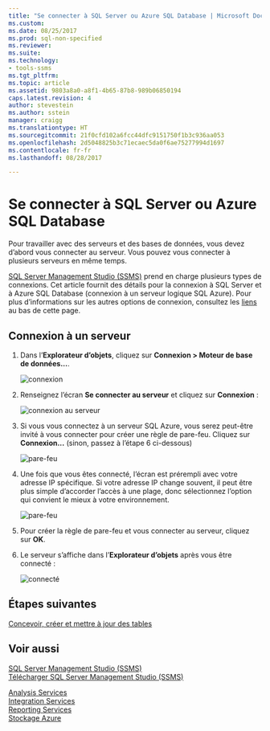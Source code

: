```yaml
---
title: "Se connecter à SQL Server ou Azure SQL Database | Microsoft Docs"
ms.custom: 
ms.date: 08/25/2017
ms.prod: sql-non-specified
ms.reviewer: 
ms.suite: 
ms.technology:
- tools-ssms
ms.tgt_pltfrm: 
ms.topic: article
ms.assetid: 9803a8a0-a8f1-4b65-87b8-989b06850194
caps.latest.revision: 4
author: stevestein
ms.author: sstein
manager: craigg
ms.translationtype: HT
ms.sourcegitcommit: 21f0cfd102a6fcc44dfc9151750f1b3c936aa053
ms.openlocfilehash: 2d5048825b3c71ecaec5da0f6ae75277994d1697
ms.contentlocale: fr-fr
ms.lasthandoff: 08/28/2017

---
```

# <a name="connect-to-a-sql-server-or-azure-sql-database"></a>Se connecter à SQL Server ou Azure SQL Database

Pour travailler avec des serveurs et des bases de données, vous devez d’abord vous connecter au serveur. Vous pouvez vous connecter à plusieurs serveurs en même temps.

[SQL Server Management Studio (SSMS)](../download-sql-server-management-studio-ssms.md) prend en charge plusieurs types de connexions. Cet article fournit des détails pour la connexion à SQL Server et à Azure SQL Database (connexion à un serveur logique SQL Azure). Pour plus d’informations sur les autres options de connexion, consultez les [liens](#see-also) au bas de cette page.
  
## <a name="connecting-to-a-server"></a>Connexion à un serveur  

1. Dans l’**Explorateur d’objets**, cliquez sur **Connexion > Moteur de base de données...**.

   ![connexion](../media/connect-to-server/connect-db-engine.png)

1. Renseignez l’écran **Se connecter au serveur** et cliquez sur **Connexion** :

   ![connexion au serveur](../media/connect-to-server/connect.png)

1. Si vous vous connectez à un serveur SQL Azure, vous serez peut-être invité à vous connecter pour créer une règle de pare-feu. Cliquez sur **Connexion...** (sinon, passez à l’étape 6 ci-dessous)

   ![pare-feu](../media/connect-to-server/firewall-rule-sign-in.png)

1. Une fois que vous êtes connecté, l’écran est prérempli avec votre adresse IP spécifique. Si votre adresse IP change souvent, il peut être plus simple d’accorder l’accès à une plage, donc sélectionnez l’option qui convient le mieux à votre environnement. 

   ![pare-feu](../media/connect-to-server/new-firewall-rule.png)

1. Pour créer la règle de pare-feu et vous connecter au serveur, cliquez sur **OK**.

1. Le serveur s’affiche dans l’**Explorateur d’objets** après vous être connecté :

   ![connecté](../media/connect-to-server/connected.png)

## <a name="next-steps"></a>Étapes suivantes

[Concevoir, créer et mettre à jour des tables](../visual-db-tools/design-tables-visual-database-tools.md)

## <a name="see-also"></a>Voir aussi

[SQL Server Management Studio (SSMS)](../sql-server-management-studio-ssms.md)  
[Télécharger SQL Server Management Studio (SSMS)](../download-sql-server-management-studio-ssms.md)

[Analysis Services](https://docs.microsoft.com/sql/analysis-services/instances/connect-to-analysis-services)  
[Integration Services](https://docs.microsoft.com/sql/integration-services/sql-server-integration-services)  
[Reporting Services](https://docs.microsoft.com/sql/reporting-services/tools/connect-to-a-report-server-in-management-studio)  
[Stockage Azure](../f1-help/connect-to-microsoft-azure-storage.md)  

